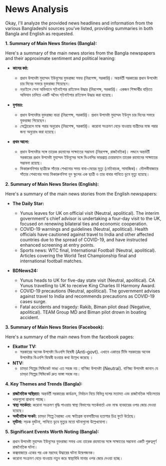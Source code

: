 # News Analysis

Okay, I'll analyze the provided news headlines and information from the various Bangladeshi sources you've listed, providing summaries in both Bangla and English as requested.

**1. Summary of Main News Stories (Bangla):**

Here's a summary of the main news stories from the Bangla newspapers and their approximate sentiment and political leaning:

*   **কালের কণ্ঠ:**
    *   প্রধান উপদেষ্টা মুহাম্মদ ইউনূসের যুক্তরাজ্য সফর (নিরপেক্ষ, সরকারি)। অন্তর্বর্তী সরকারের প্রধান উপদেষ্টা চার দিনের সফরে যুক্তরাজ্য গিয়েছেন।
    *   নড়াইলে সেনা অভিযানে স্ইনাইপার রাইফেল উদ্ধার (নিরপেক্ষ, সরকারি)। একজন শিক্ষার্থীর বাড়িতে অভিযান চালিয়ে একটি অবৈধ স্ইনাইপার রাইফেল উদ্ধার করা হয়েছে।

*   **যুগান্তর:**
    *   প্রধান উপদেষ্টার যুক্তরাজ্য যাত্রা (নিরপেক্ষ, সরকারি)। প্রধান উপদেষ্টা মুহাম্মদ ইউনূস চার দিনের সফরে যুক্তরাজ্য গিয়েছেন।
    *   মেট্রোরেলে মাস্ক পরার অনুরোধ (নিরপেক্ষ, সরকারি)। করোনা সংক্রমণ বেড়ে যাওয়ায় যাত্রীদের মাস্ক পরার জন্য অনুরোধ করা হয়েছে।

*   **প্রথম আলো:**
    *   প্রধান উপদেষ্টার সঙ্গে তারেক রহমানের সাক্ষাতের সম্ভাবনা (নিরপেক্ষ, রাজনৈতিক)। লন্ডনে অন্তর্বর্তী সরকারের প্রধান উপদেষ্টা মুহাম্মদ ইউনূসের সঙ্গে বিএনপির ভারপ্রাপ্ত চেয়ারম্যান তারেক রহমানের সাক্ষাতের সম্ভাবনা রয়েছে।
    *   ভিকারুননিসার ছাত্রীকে সাঁতার শেখানোর সময় বাবা-মেয়ের মৃত্যু (নেতিবাচক, সামাজিক)। মৌলভীবাজারে সাঁতার শেখানোর সময় ভিকারুননিসা নূন স্কুলের এক ছাত্রী ও তার বাবার পানিতে ডুবে মৃত্যু হয়েছে।

**2. Summary of Main News Stories (English):**

Here's a summary of the main news stories from the English newspapers:

*   **The Daily Star:**
    *   Yunus leaves for UK on official visit (Neutral, apolitical). The interim government's chief advisor is undertaking a four-day visit to the UK, focused on renewing bilateral ties and economic cooperation.
    *   COVID-19 warnings and guidelines (Neutral, apolitical). Health officials have cautioned against travel to India and other affected countries due to the spread of COVID-19, and have instructed enhanced screening at entry points.
    *   Sports news: WTC final, International Football (Neutral, apolitical). Articles covering the World Test Championship final and international football matches.

*   **BDNews24:**
    *   Yunus heads to UK for five-day state visit (Neutral, apolitical). CA Yunus travelling to UK to receive King Charles III Harmony Award.
    *   COVID-19 precautions (Neutral, apolitical). The government advises against travel to India and recommends precautions as COVID-19 cases surge.
    *   Fatal accidents and tragedy: Rakib, Biman pilot dead (Negative, apolitical). TEAM Group MD and Biman pilot drown in boating accident.

**3. Summary of Main News Stories (Facebook):**

Here's a summary of the main news from the facebook pages:

*   **Ekattor TV:**
    *   সরকারের অনেক উপদেষ্টা বিএনপি বিদ্বেষী (Anti-govt). এখানে একাত্তর টিভি সরকারের অনেক উপদেষ্টার বিএনপি বিদ্বেষী হওয়ার কথা উল্লেখ করেছে ।
*   **NTV:**
    *   চামড়া শিল্পের সিন্ডিকেট ভাঙা এত সহজ নয় : বাণিজ্য উপদেষ্টা (Neutral). বাণিজ্য উপদেষ্টা জানান যে চামড়া শিল্পের সিন্ডিকেট দ্রুত ভাঙ্গা সহজ নয়।

**4. Key Themes and Trends (Bangla):**

*   **রাজনৈতিক অস্থিরতা:** অন্তর্বর্তী সরকারের কার্যক্রম, নির্বাচন নিয়ে বিভিন্ন দলের মতামত এবং রাজনৈতিক সহিংসতার খবরগুলো প্রাধান্য পাচ্ছে।
*   **স্বাস্থ্য সতর্কতা:** করোনা সংক্রমণ বৃদ্ধি পাওয়ায় স্বাস্থ্য বিভাগের সতর্কবার্তা এবং মাস্ক ব্যবহারের ওপর জোর দেওয়া হয়েছে।
*   **অর্থনৈতিক সংকট:** চামড়া শিল্পে নৈরাজ্য এবং ক্ষতিগ্রস্ত ব্যবসায়ীদের হতাশার চিত্র ফুটে উঠেছে।
*   **দূর্ঘটনা:** সড়ক দুর্ঘটনা, পানিতে ডুবে মৃত্যুর মতো ঘটনাগুলো উল্লেখযোগ্য।

**5. Significant Events Worth Noting (Bangla):**

*   প্রধান উপদেষ্টা মুহাম্মদ ইউনূসের যুক্তরাজ্য সফর এবং তারেক রহমানের সঙ্গে সাক্ষাতের সম্ভাবনা একটি গুরুত্বপূর্ণ রাজনৈতিক ঘটনা।
*   কক্সবাজারে একের পর এক মরদেহ উদ্ধারের ঘটনা উদ্বেগজনক।
*   করোনা সংক্রমণ বেড়ে যাওয়ায় নতুন করে স্বাস্থ্যবিধি মানার ওপর জোর দেওয়া হচ্ছে।
